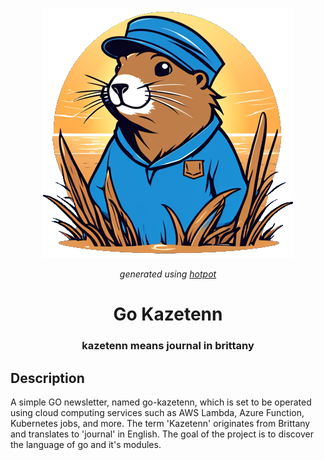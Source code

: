 <p align="center">
    <img src="./assets/img/go-kazeteen.png"/>
</p>
<p align="center">
    <em>generated using <a href="hotpot.ai">hotpot</a></em>
</p>

<h1 align="center">
    Go Kazetenn
</h1>

<h3 align="center">
    kazetenn means journal in brittany
</h3>

<h2>
    Description
</h2>

<p>
    A simple GO newsletter, named go-kazetenn, which is set to be operated using cloud computing services such as AWS Lambda, Azure Function, Kubernetes jobs, and more. The term 'Kazetenn' originates from Brittany and translates to 'journal' in English. The goal of the project is to discover the language of go and it's modules.
</p>

